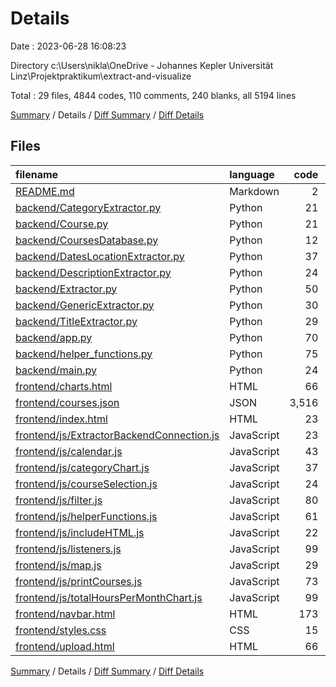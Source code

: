 # Details

Date : 2023-06-28 16:08:23

Directory c:\\Users\\nikla\\OneDrive - Johannes Kepler Universität Linz\\Projektpraktikum\\extract-and-visualize

Total : 29 files,  4844 codes, 110 comments, 240 blanks, all 5194 lines

[Summary](results.md) / Details / [Diff Summary](diff.md) / [Diff Details](diff-details.md)

## Files
| filename | language | code | comment | blank | total |
| :--- | :--- | ---: | ---: | ---: | ---: |
| [README.md](/README.md) | Markdown | 2 | 0 | 1 | 3 |
| [backend/CategoryExtractor.py](/backend/CategoryExtractor.py) | Python | 21 | 12 | 9 | 42 |
| [backend/Course.py](/backend/Course.py) | Python | 21 | 0 | 2 | 23 |
| [backend/CoursesDatabase.py](/backend/CoursesDatabase.py) | Python | 12 | 19 | 5 | 36 |
| [backend/DatesLocationExtractor.py](/backend/DatesLocationExtractor.py) | Python | 37 | 18 | 12 | 67 |
| [backend/DescriptionExtractor.py](/backend/DescriptionExtractor.py) | Python | 24 | 14 | 8 | 46 |
| [backend/Extractor.py](/backend/Extractor.py) | Python | 50 | 7 | 12 | 69 |
| [backend/GenericExtractor.py](/backend/GenericExtractor.py) | Python | 30 | 15 | 6 | 51 |
| [backend/TitleExtractor.py](/backend/TitleExtractor.py) | Python | 29 | 12 | 8 | 49 |
| [backend/app.py](/backend/app.py) | Python | 70 | 2 | 22 | 94 |
| [backend/helper_functions.py](/backend/helper_functions.py) | Python | 75 | 1 | 22 | 98 |
| [backend/main.py](/backend/main.py) | Python | 24 | 1 | 5 | 30 |
| [frontend/charts.html](/frontend/charts.html) | HTML | 66 | 0 | 1 | 67 |
| [frontend/courses.json](/frontend/courses.json) | JSON | 3,516 | 0 | 0 | 3,516 |
| [frontend/index.html](/frontend/index.html) | HTML | 23 | 0 | 3 | 26 |
| [frontend/js/ExtractorBackendConnection.js](/frontend/js/ExtractorBackendConnection.js) | JavaScript | 23 | 0 | 8 | 31 |
| [frontend/js/calendar.js](/frontend/js/calendar.js) | JavaScript | 43 | 0 | 15 | 58 |
| [frontend/js/categoryChart.js](/frontend/js/categoryChart.js) | JavaScript | 37 | 0 | 4 | 41 |
| [frontend/js/courseSelection.js](/frontend/js/courseSelection.js) | JavaScript | 24 | 0 | 8 | 32 |
| [frontend/js/filter.js](/frontend/js/filter.js) | JavaScript | 80 | 0 | 4 | 84 |
| [frontend/js/helperFunctions.js](/frontend/js/helperFunctions.js) | JavaScript | 61 | 1 | 12 | 74 |
| [frontend/js/includeHTML.js](/frontend/js/includeHTML.js) | JavaScript | 22 | 6 | 0 | 28 |
| [frontend/js/listeners.js](/frontend/js/listeners.js) | JavaScript | 99 | 0 | 23 | 122 |
| [frontend/js/map.js](/frontend/js/map.js) | JavaScript | 29 | 0 | 5 | 34 |
| [frontend/js/printCourses.js](/frontend/js/printCourses.js) | JavaScript | 73 | 2 | 19 | 94 |
| [frontend/js/totalHoursPerMonthChart.js](/frontend/js/totalHoursPerMonthChart.js) | JavaScript | 99 | 0 | 19 | 118 |
| [frontend/navbar.html](/frontend/navbar.html) | HTML | 173 | 0 | 2 | 175 |
| [frontend/styles.css](/frontend/styles.css) | CSS | 15 | 0 | 2 | 17 |
| [frontend/upload.html](/frontend/upload.html) | HTML | 66 | 0 | 3 | 69 |

[Summary](results.md) / Details / [Diff Summary](diff.md) / [Diff Details](diff-details.md)